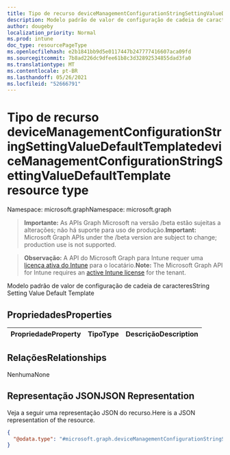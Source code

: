 ```yaml
---
title: Tipo de recurso deviceManagementConfigurationStringSettingValueDefaultTemplate
description: Modelo padrão de valor de configuração de cadeia de caracteres
author: dougeby
localization_priority: Normal
ms.prod: intune
doc_type: resourcePageType
ms.openlocfilehash: e2b1841bb9d5e0117447b247777416607aca09fd
ms.sourcegitcommit: 7b8ad226dc9dfee61b8c3d32892534855dad3fa0
ms.translationtype: MT
ms.contentlocale: pt-BR
ms.lasthandoff: 05/26/2021
ms.locfileid: "52666791"
---
```

# <a name="devicemanagementconfigurationstringsettingvaluedefaulttemplate-resource-type"></a><span data-ttu-id="ab7cd-103">Tipo de recurso deviceManagementConfigurationStringSettingValueDefaultTemplate</span><span class="sxs-lookup"><span data-stu-id="ab7cd-103">deviceManagementConfigurationStringSettingValueDefaultTemplate resource type</span></span>

<span data-ttu-id="ab7cd-104">Namespace: microsoft.graph</span><span class="sxs-lookup"><span data-stu-id="ab7cd-104">Namespace: microsoft.graph</span></span>

> <span data-ttu-id="ab7cd-105">**Importante:** As APIs Graph Microsoft na versão /beta estão sujeitas a alterações; não há suporte para uso de produção.</span><span class="sxs-lookup"><span data-stu-id="ab7cd-105">**Important:** Microsoft Graph APIs under the /beta version are subject to change; production use is not supported.</span></span>

> <span data-ttu-id="ab7cd-106">**Observação:** A API do Microsoft Graph para Intune requer uma [licença ativa do Intune](https://go.microsoft.com/fwlink/?linkid=839381) para o locatário.</span><span class="sxs-lookup"><span data-stu-id="ab7cd-106">**Note:** The Microsoft Graph API for Intune requires an [active Intune license](https://go.microsoft.com/fwlink/?linkid=839381) for the tenant.</span></span>

<span data-ttu-id="ab7cd-107">Modelo padrão de valor de configuração de cadeia de caracteres</span><span class="sxs-lookup"><span data-stu-id="ab7cd-107">String Setting Value Default Template</span></span>

## <a name="properties"></a><span data-ttu-id="ab7cd-108">Propriedades</span><span class="sxs-lookup"><span data-stu-id="ab7cd-108">Properties</span></span>
|<span data-ttu-id="ab7cd-109">Propriedade</span><span class="sxs-lookup"><span data-stu-id="ab7cd-109">Property</span></span>|<span data-ttu-id="ab7cd-110">Tipo</span><span class="sxs-lookup"><span data-stu-id="ab7cd-110">Type</span></span>|<span data-ttu-id="ab7cd-111">Descrição</span><span class="sxs-lookup"><span data-stu-id="ab7cd-111">Description</span></span>|
|:---|:---|:---|

## <a name="relationships"></a><span data-ttu-id="ab7cd-112">Relações</span><span class="sxs-lookup"><span data-stu-id="ab7cd-112">Relationships</span></span>
<span data-ttu-id="ab7cd-113">Nenhuma</span><span class="sxs-lookup"><span data-stu-id="ab7cd-113">None</span></span>

## <a name="json-representation"></a><span data-ttu-id="ab7cd-114">Representação JSON</span><span class="sxs-lookup"><span data-stu-id="ab7cd-114">JSON Representation</span></span>
<span data-ttu-id="ab7cd-115">Veja a seguir uma representação JSON do recurso.</span><span class="sxs-lookup"><span data-stu-id="ab7cd-115">Here is a JSON representation of the resource.</span></span>
<!-- {
  "blockType": "resource",
  "@odata.type": "microsoft.graph.deviceManagementConfigurationStringSettingValueDefaultTemplate"
}
-->
``` json
{
  "@odata.type": "#microsoft.graph.deviceManagementConfigurationStringSettingValueDefaultTemplate"
}
```




